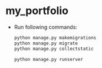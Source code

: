 # my_portfolio

- Run following commands:
    ```bash
    python manage.py makemigrations
    python manage.py migrate
    python manage.py collectstatic
    
    python manage.py runserver
    
    ```

